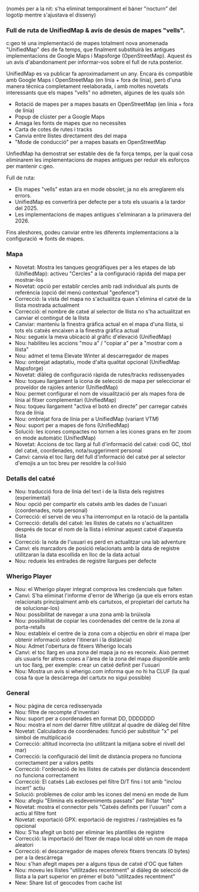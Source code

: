 (només per a la nit: s'ha eliminat temporalment el bàner "nocturn" del logotip mentre s'ajustava el disseny)

### Full de ruta de UnifiedMap & avís de desús de mapes "vells".
c:geo té una implementació de mapes totalment nova anomenada "UnifiedMap" des de fa temps, que finalment substituirà les antigues implementacions de Google Maps i Mapsforge (OpenStreetMap). Aquest és un avís d'abandonament per informar-vos sobre el full de ruta posterior.

UnifiedMap es va publicar fa aproximadament un any. Encara és compatible amb Google Maps i OpenStreetMap (en línia + fora de línia), però d'una manera tècnica completament reelaborada, i amb moltes novetats interessants que els mapes "vells" no admeten, algunes de les quals són
- Rotació de mapes per a mapes basats en OpenStreetMap (en línia + fora de línia)
- Popup de clúster per a Google Maps
- Amaga les fonts de mapes que no necessites
- Carta de cotes de rutes i tracks
- Canvia entre llistes directament des del mapa
- "Mode de conducció" per a mapes basats en OpenStreetMap

UnfiedMap ha demostrat ser estable des de fa força temps, per la qual cosa eliminarem les implementacions de mapes antigues per reduir els esforços per mantenir c:geo.

Full de ruta:
- Els mapes "vells" estan ara en mode obsolet; ja no els arreglarem els errors.
- UnifiedMap es convertirà per defecte per a tots els usuaris a la tardor del 2025.
- Les implementacions de mapes antigues s'eliminaran a la primavera del 2026.

Fins aleshores, podeu canviar entre les diferents implementacions a la configuració => fonts de mapes.

### Mapa
- Novetat: Mostra les tanques geogràfiques per a les etapes de lab (UnifiedMap): activeu "Cercles" a la configuració ràpida del mapa per mostrar-los
- Novetat: opció per establir cercles amb radi individual als punts de referència (opció del menú contextual "geofence")
- Correcció: la vista del mapa no s'actualitza quan s'elimina el catxé de la llista mostrada actualment
- Correcció: el nombre de catxé al selector de llista no s'ha actualitzat en canviar el contingut de la llista
- Canviar: manteniu la finestra gràfica actual en el mapa d'una llista, si tots els catxés encaixen a la finestra gràfica actual
- Nou: segueix la meva ubicació al gràfic d'elevació (UnifiedMap)
- Nou: habiliteu les accions "mou a" / "copiar a" per a "mostrar com a llista"
- Nou: admet el tema Elevate Winter al descarregador de mapes
- Nou: ombrejat adaptatiu, mode d'alta qualitat opcional (UnifiedMap Mapsforge)
- Novetat: diàleg de configuració ràpida de rutes/tracks redissenyades
- Nou: toqueu llargament la icona de selecció de mapa per seleccionar el proveïdor de rajoles anterior (UnifiedMap)
- Nou: permet configurar el nom de visualització per als mapes fora de línia al fitxer complementari (UnifiedMap)
- Nou: toqueu llargament "activa el botó en directe" per carregar catxés fora de línia
- Nou: ombrejat fora de línia per a UnifiedMap (variant VTM)
- Nou: suport per a mapes de fons (UnifiedMap)
- Solució: les icones compactes no tornen a les icones grans en fer zoom en mode automàtic (UnifiedMap)
- Novetat: Accions de toc llarg al full d'informació del catxé: codi GC, títol del catxé, coordenades, nota/suggeriment personal
- Canvi: canvia el toc llarg del full d'informació del catxé per al selector d'emojis a un toc breu per resoldre la col·lisió

### Detalls del catxé
- Nou: traducció fora de línia del text i de la llista dels registres  (experimental)
- Nou: opció per compartir els catxés amb les dades de l'usuari (coordenades, nota personal)
- Correcció: el servei de veu s'ha interromput en la rotació de la pantalla
- Correcció: detalls del catxé: les llistes de catxés no s'actualitzen després de tocar el nom de la llista i eliminar aquest catxé d'aquesta llista
- Correcció: la nota de l'usuari es perd en actualitzar una lab adventure
- Canvi: els marcadors de posició relacionats amb la data de registre utilitzaran la data escollida en lloc de la data actual
- Nou: redueix les entrades de registre llargues per defecte

### Wherigo Player
- Nou: el Wherigo player integrat comprova les credencials que falten
- Canvi: S'ha eliminat l'informe d'error de Wherigo (ja que els errors estan relacionats principalment amb els cartutxos, el propietari del cartutx ha de solucionar-los)
- Nou: possibilitat de navegar a una zona amb la brúixola
- Nou: possibilitat de copiar les coordenades del centre de la zona al porta-retalls
- Nou: estableix el centre de la zona com a objectiu en obrir el mapa (per obtenir informació sobre l'itinerari i la distància)
- Nou: Admet l'obertura de fitxers Wherigo locals
- Canvi: el toc llarg en una zona del mapa ja no es reconeix. Això permet als usuaris fer altres coses a l'àrea de la zona del mapa disponible amb un toc llarg, per exemple: crear un catxé definit per l'usuari
- Nou: Mostra un avís si wherigo.com informa que no hi ha CLUF (la qual cosa fa que la descàrrega del cartutx no sigui possible)

### General
- Nou: pàgina de cerca redissenyada
- Nou: filtre de recompte d'inventari
- Nou: suport per a coordenades en format DD, DDDDDDD
- Nou: mostra el nom del darrer filtre utilitzat al quadre de diàleg del filtre
- Novetat: Calculadora de coordenades: funció per substituir "x" pel símbol de multiplicació
- Correcció: altitud incorrecta (no utilitzant la mitjana sobre el nivell del mar)
- Correcció: la configuració del límit de distància propera no funciona correctament per a valors petits
- Correcció: l'ordenació de les llistes de catxés per distància descendent no funciona correctament
- Correcció: El catxés Lab excloses pel filtre D/T fins i tot amb "inclou incert" actiu
- Solució: problemes de color amb les icones del menú en mode de llum
- Nou: afegiu "Elimina els esdeveniments passats" per llistar "tots"
- Novetat: mostra el connector pels "Catxés definits per l'usuari" com a actiu al filtre font
- Novetat: exportació GPX: exportació de registres / rastrejables es fa opcional
- Nou: S'ha afegit un botó per eliminar les plantilles de registre
- Correcció: la importació del fitxer de mapa local obté un nom de mapa aleatori
- Correcció: el descarregador de mapes ofereix fitxers trencats (0 bytes) per a la descàrrega
- Nou: s'han afegit mapes per a alguns tipus de catxé d'OC que falten
- Nou: moveu les llistes "utilitzades recentment" al diàleg de selecció de llista a la part superior en prémer el botó "utilitzades recentment"
- New: Share list of geocodes from cache list

